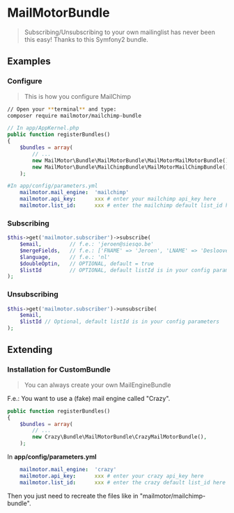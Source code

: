 # MailMotorBundle

> Subscribing/Unsubscribing to your own mailinglist has never been this easy! Thanks to this Symfony2 bundle.

## Examples

### Configure

> This is how you configure MailChimp

```bash
// Open your **terminal** and type:
composer require mailmotor/mailchimp-bundle
```

```php
// In app/AppKernel.php
public function registerBundles()
{
    $bundles = array(
        // ...
        new MailMotor\Bundle\MailMotorBundle\MailMotorMailMotorBundle(),
        new MailMotor\Bundle\MailChimpBundle\MailMotorMailChimpBundle(),
    );
```

```yaml
#In app/config/parameters.yml
    mailmotor.mail_engine:  'mailchimp'
    mailmotor.api_key:      xxx # enter your mailchimp api_key here
    mailmotor.list_id:      xxx # enter the mailchimp default list_id here
```

### Subscribing

```php
$this->get('mailmotor.subscriber')->subscribe(
    $email,         // f.e.: 'jeroen@siesqo.be'
    $mergeFields,   // f.e.: ['FNAME' => 'Jeroen', 'LNAME' => 'Desloovere']
    $language,      // f.e.: 'nl'
    $doubleOptin,   // OPTIONAL, default = true
    $listId         // OPTIONAL, default listId is in your config parameters
);
```

### Unsubscribing

```php
$this->get('mailmotor.subscriber')->unsubscribe(
    $email,
    $listId // Optional, default listId is in your config parameters
);
```

## Extending

### Installation for CustomBundle

> You can always create your own MailEngineBundle

F.e.: You want to use a (fake) mail engine called "Crazy".

```php
public function registerBundles()
{
    $bundles = array(
        // ...
        new Crazy\Bundle\MailMotorBundle\CrazyMailMotorBundle(),
    );
```

In **app/config/parameters.yml**

```yaml
    mailmotor.mail_engine:  'crazy'
    mailmotor.api_key:      xxx # enter your crazy api_key here
    mailmotor.list_id:      xxx # enter the crazy default list_id here
```

Then you just need to recreate the files like in "mailmotor/mailchimp-bundle".
